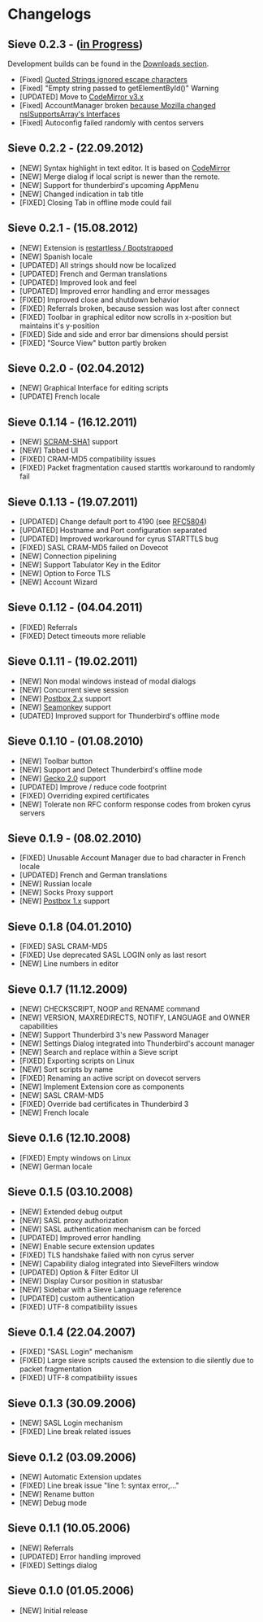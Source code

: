 # Changelogs

## Sieve 0.2.3 - ([in Progress](https://github.com/thsmi/sieve/issues?milestone=2&state=open))
Development builds can be found in the [Downloads section](https://github.com/thsmi/sieve/blob/master/nightly/README.md). 
* [Fixed] [Quoted Strings ignored escape characters](https://github.com/thsmi/sieve/issues/8)
* [Fixed] "Empty string passed to getElementById()" Warning
* [UPDATED] Move to [CodeMirror v3.x](http://codemirror.net/) 
* [Fixed] AccountManager broken [because Mozilla changed nsISupportsArray's Interfaces](https://bugzilla.mozilla.org/show_bug.cgi?id=820377)
* [Fixed] Autoconfig failed randomly with centos servers

## Sieve 0.2.2 - (22.09.2012)
* [NEW] Syntax highlight in text editor. It is based on [CodeMirror](http://www.codemirror.net)
* [NEW] Merge dialog if local script is newer than the remote.
* [NEW] Support for thunderbird's upcoming AppMenu
* [NEW] Changed indication in tab title
* [FIXED] Closing Tab in offline mode could fail

## Sieve 0.2.1 - (15.08.2012)
* [NEW] Extension is [restartless / Bootstrapped](https://developer.mozilla.org/en-US/docs/Extensions/Bootstrapped_extensions)
* [NEW] Spanish locale
* [UPDATED] All strings should now be localized
* [UPDATED] French and German translations
* [UPDATED] Improved look and feel
* [UPDATED] Improved error handling and error messages
* [FIXED] Improved close and shutdown behavior
* [FIXED] Referrals broken, because session was lost after connect
* [FIXED] Toolbar in graphical editor now scrolls in x-position but maintains it's y-position
* [FIXED] Side and side and error bar dimensions should persist
* [FIXED] "Source View" button partly broken

## Sieve 0.2.0 - (02.04.2012)
* [NEW] Graphical Interface for editing scripts
* [UPDATE] French locale

## Sieve 0.1.14 - (16.12.2011)
* [NEW] [SCRAM-SHA1](https://tools.ietf.org/html/rfc5802) support
* [NEW] Tabbed UI
* [FIXED] CRAM-MD5 compatibility issues
* [FIXED] Packet fragmentation caused starttls workaround to randomly fail

## Sieve 0.1.13 - (19.07.2011)
* [UPDATED] Change default port to 4190 (see [RFC5804](https://wiki.tools.ietf.org/html/rfc5804#section-1.8"))
* [UPDATED] Hostname and Port configuration separated
* [UPDATED] Improved workaround for cyrus STARTTLS bug
* [FIXED] SASL CRAM-MD5 failed on Dovecot
* [NEW] Connection pipelining
* [NEW] Support Tabulator Key in the Editor
* [NEW] Option to Force TLS
* [NEW] Account Wizard
  
## Sieve 0.1.12 - (04.04.2011)
* [FIXED] Referrals
* [FIXED] Detect timeouts more reliable

## Sieve 0.1.11 - (19.02.2011)
* [NEW] Non modal windows instead of modal dialogs
* [NEW] Concurrent sieve session
* [NEW] [Postbox 2.x](http://www.postbox-inc.com/) support
* [NEW] [Seamonkey](http://www.seamonkey-project.org/) support
* [UDATED] Improved support for Thunderbird's offline mode
  
## Sieve 0.1.10 - (01.08.2010)
* [NEW] Toolbar button
* [NEW] Support and Detect Thunderbird's offline mode
* [NEW] [Gecko 2.0]("https://developer.mozilla.org/en/XPCOM/XPCOM_changes_in_Gecko_2.0") support
* [UPDATED] Improve / reduce code footprint
* [FIXED] Overriding expired certificates
* [NEW] Tolerate non RFC conform response codes from broken cyrus servers
  
## Sieve 0.1.9 - (08.02.2010)
* [FIXED] Unusable Account Manager due to bad character in French locale
* [UPDATED] French and German translations
* [NEW] Russian locale
* [NEW] Socks Proxy support
* [NEW] [Postbox 1.x]("http://www.postbox-inc.com/") support
  
## Sieve 0.1.8 (04.01.2010)
* [FIXED] SASL CRAM-MD5
* [FIXED] Use deprecated SASL LOGIN only as last resort
* [NEW] Line numbers in editor
  
## Sieve 0.1.7 (11.12.2009)
* [NEW] CHECKSCRIPT, NOOP and RENAME command
* [NEW] VERSION, MAXREDIRECTS, NOTIFY, LANGUAGE and OWNER capabilities
* [NEW] Support Thunderbird 3's new Password Manager
* [NEW] Settings Dialog integrated into Thunderbird's account manager
* [NEW] Search and replace within a Sieve script
* [FIXED] Exporting scripts on Linux
* [NEW] Sort scripts by name
* [FIXED] Renaming an active script on dovecot servers
* [NEW] Implement Extension core as components   
* [NEW] SASL CRAM-MD5 
* [FIXED] Override bad certificates in Thunderbird 3 
* [NEW] French locale
  
## Sieve 0.1.6 (12.10.2008)
* [FIXED] Empty windows on Linux
* [NEW] German locale  
  
## Sieve 0.1.5 (03.10.2008)
* [NEW] Extended debug output
* [NEW] SASL proxy authorization
* [NEW] SASL authentication mechanism can be forced
* [UPDATED] Improved error handling
* [NEW] Enable secure extension updates
* [FIXED] TLS handshake failed with non cyrus server
* [NEW] Capability dialog integrated into SieveFilters window
* [UPDATED] Option &amp; Filter Editor UI
* [NEW] Display Cursor position in statusbar
* [NEW] Sidebar with a Sieve Language reference
* [UPDATED] custom authentication
* [FIXED] UTF-8 compatibility issues
 
## Sieve 0.1.4 (22.04.2007)
* [FIXED] "SASL Login" mechanism
* [FIXED] Large sieve scripts caused the extension to die silently due to packet fragmentation
* [FIXED] UTF-8 compatibility issues
 
## Sieve 0.1.3 (30.09.2006)
* [NEW] SASL Login mechanism    
* [FIXED] Line break related issues  
  
## Sieve 0.1.2 (03.09.2006)
* [NEW] Automatic Extension updates
* [FIXED] Line break issue "line 1: syntax error,..."
* [NEW] Rename button
* [NEW] Debug mode
  
## Sieve 0.1.1 (10.05.2006)
* [NEW] Referrals
* [UPDATED] Error handling improved
* [FIXED] Settings dialog
  
## Sieve 0.1.0 (01.05.2006)
* [NEW] Initial release
